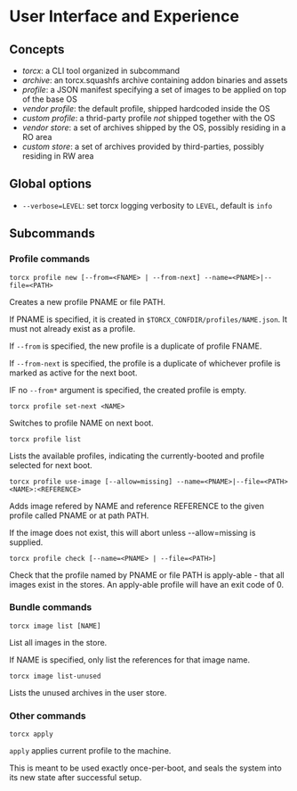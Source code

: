 # User Interface and Experience

## Concepts

 * *torcx*: a CLI tool organized in subcommand
 * *archive*: an torcx.squashfs archive containing addon binaries and assets
 * *profile*: a JSON manifest specifying a set of images to be applied on top of the base OS
 * *vendor profile*: the default profile, shipped hardcoded inside the OS
 * *custom profile*: a thrid-party profile *not* shipped together with the OS
 * *vendor store*: a set of archives shipped by the OS, possibly residing in a RO area
 * *custom store*: a set of archives provided by third-parties, possibly residing in RW area

## Global options

 * `--verbose=LEVEL`: set torcx logging verbosity to `LEVEL`, default is `info`

## Subcommands

### Profile commands

```
torcx profile new [--from=<FNAME> | --from-next] --name=<PNAME>|--file=<PATH>
```

Creates a new profile PNAME or file PATH. 

If PNAME is specified, it is created in `$TORCX_CONFDIR/profiles/NAME.json`. It must not already exist as a profile.

If `--from` is specified, the new profile is a duplicate of profile FNAME.

If `--from-next` is specified, the profile is a duplicate of whichever profile is
marked as active for the next boot.

IF no `--from*` argument is specified, the created profile is empty.

```
torcx profile set-next <NAME>
```

Switches to profile NAME on next boot.

```
torcx profile list
```

Lists the available profiles, indicating the currently-booted and profile selected
for next boot.

```
torcx profile use-image [--allow=missing] --name=<PNAME>|--file=<PATH> <NAME>:<REFERENCE>
```

Adds image refered by NAME and reference REFERENCE to the given profile called
PNAME or at path PATH.

If the image does not exist, this will abort unless --allow=missing is supplied.

```
torcx profile check [--name=<PNAME> | --file=<PATH>]
```

Check that the profile named by PNAME or file PATH is apply-able - that all images
exist in the stores. An apply-able profile will have an exit code of 0.

### Bundle commands

```
torcx image list [NAME]
```

List all images in the store.

If NAME is specified, only list the references for that image name.

```
torcx image list-unused
```

Lists the unused archives in the user store.

### Other commands

```
torcx apply
```

`apply` applies current profile to the machine.

This is meant to be used exactly once-per-boot, and seals the system into its new state after successful setup.


